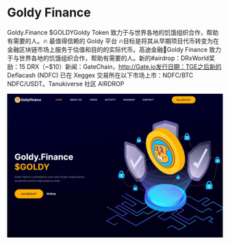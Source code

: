 # Goldy Finance

Goldy.Finance $GOLDYGoldy Token 致力于与世界各地的饥饿组织合作，帮助有需要的人。🔥 最值得信赖的 Goldy 平台 🔥目标是将其从早期项目代币转变为在金融区块链市场上服务于估值和目的的实际代币。高迪金融🚀Goldy Finance 致力于与世界各地的饥饿组织合作，帮助有需要的人。新的#airdrop：DRxWorld奖励：15 DRX（~$10）新闻：GateChain，http://Gate.io发行日期：TGE之后新的 Deflacash (NDFC) 已在 Xeggex 交易所在以下市场上市：NDFC/BTC NDFC/USDT。Tanukiverse 社区 AIRDROP

![goldyfinance-dapp-defi-bsc-image1_6f84107c06fcbdacbf9c687962bafbe7](goldyfinance-dapp-defi-bsc-image1_6f84107c06fcbdacbf9c687962bafbe7.png)
